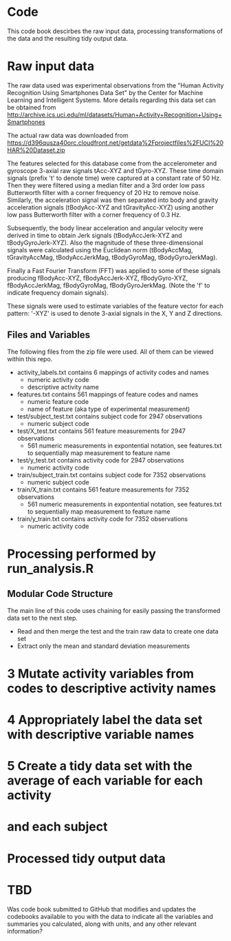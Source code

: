 # Code 

This code book descirbes the raw input data, processing transformations of the data and the resulting tidy output data.

# Raw input data

The raw data used was experimental observations from the "Human Activity Recognition Using Smartphones Data Set" by the Center for Machine Learning and Intelligent Systems. More details regarding this data set can be obtained from http://archive.ics.uci.edu/ml/datasets/Human+Activity+Recognition+Using+Smartphones

The actual raw data was downloaded from https://d396qusza40orc.cloudfront.net/getdata%2Fprojectfiles%2FUCI%20HAR%20Dataset.zip

The features selected for this database come from the accelerometer and gyroscope 3-axial raw signals tAcc-XYZ and tGyro-XYZ. These time domain signals (prefix 't' to denote time) were captured at a constant rate of 50 Hz. Then they were filtered using a median filter and a 3rd order low pass Butterworth filter with a corner frequency of 20 Hz to remove noise. Similarly, the acceleration signal was then separated into body and gravity acceleration signals (tBodyAcc-XYZ and tGravityAcc-XYZ) using another low pass Butterworth filter with a corner frequency of 0.3 Hz.

Subsequently, the body linear acceleration and angular velocity were derived in time to obtain Jerk signals (tBodyAccJerk-XYZ and tBodyGyroJerk-XYZ). Also the magnitude of these three-dimensional signals were calculated using the Euclidean norm (tBodyAccMag, tGravityAccMag, tBodyAccJerkMag, tBodyGyroMag, tBodyGyroJerkMag).

Finally a Fast Fourier Transform (FFT) was applied to some of these signals producing fBodyAcc-XYZ, fBodyAccJerk-XYZ, fBodyGyro-XYZ, fBodyAccJerkMag, fBodyGyroMag, fBodyGyroJerkMag. (Note the 'f' to indicate frequency domain signals).

These signals were used to estimate variables of the feature vector for each pattern:
'-XYZ' is used to denote 3-axial signals in the X, Y and Z directions.

## Files and Variables

The following files from the zip file were used. All of them can be viewed within this repo.<br>
- activity_labels.txt contains 6 mappings of activity codes and names
  - numeric activity code
  - descriptive activity name
- features.txt contains 561 mappings of feature codes and names
  - numeric feature code
  - name of feature (aka type of experimental measurement)
- test/subject_test.txt contains subject code for 2947 observations
  - numeric subject code
- test/X_test.txt contains 561 feature measurements for 2947 observations
  - 561 numeric measurements in expontential notation, see features.txt to sequentially map measurement to feature name
- test/y_test.txt contains activity code for 2947 observations
  - numeric activity code
- train/subject_train.txt contains subject code for 7352 observations
  - numeric subject code
- train/X_train.txt contains 561 feature measurements for 7352 observations
  - 561 numeric measurements in expontential notation, see features.txt to sequentially map measurement to feature name
- train/y_train.txt contains activity code for 7352 observations
  - numeric activity code

# Processing performed by run_analysis.R

## Modular Code Structure

The main line of this code uses chaining for easily passing the transformed data set to the next step.

* Read and then merge the test and the train raw data to create one data set
* Extract only the mean and standard deviation measurements
# 3 Mutate activity variables from codes to descriptive activity names
# 4 Appropriately label the data set with descriptive variable names 
# 5 Create a tidy data set with the average of each variable for each activity
#   and each subject

# Processed tidy output data

# TBD
Was code book submitted to GitHub that modifies and updates the codebooks available to you with the data to indicate all the variables and summaries you calculated, along with units, and any other relevant information?
